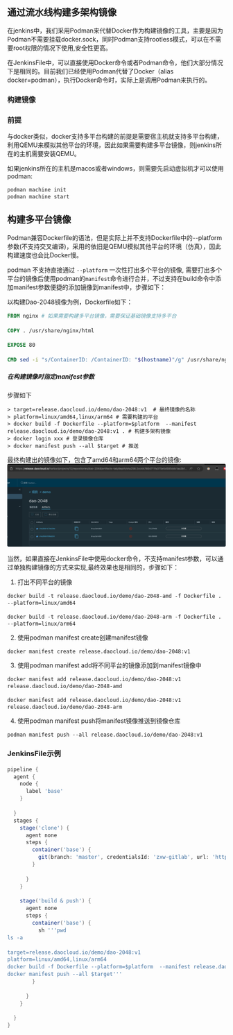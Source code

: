 ## 通过流水线构建多架构镜像

在jenkins中，我们采用Podman来代替Docker作为构建镜像的工具，主要是因为Podman不需要挂载docker.sock，同时Podman支持rootless模式，可以在不需要root权限的情况下使用,安全性更高。

在JenkinsFile中，可以直接使用Docker命令或者Podman命令，他们大部分情况下是相同的。目前我们已经使用Podman代替了Docker（alias docker=podman），执行Docker命令时，实际上是调用Podman来执行的。

### 构建镜像

### 前提

与docker类似，docker支持多平台构建的前提是需要宿主机就支持多平台构建，利用QEMU来模拟其他平台的环境，因此如果需要构建多平台镜像，则jenkins所在的主机需要安装QEMU。

如果jenkins所在的主机是macos或者windows，则需要先启动虚拟机才可以使用podman:

```shell
podman machine init
podman machine start
```

## 构建多平台镜像

Podman兼容Dockerfile的语法，但是实际上并不支持Dockerfile中的--platform参数(不支持交叉编译)，采用的依旧是QEMU模拟其他平台的环境（仿真），因此构建速度也会比Docker慢。

podman 不支持直接通过 `--platform` 一次性打出多个平台的镜像, 需要打出多个平台的镜像后使用podman的`manifest`命令进行合并，不过支持在build命令中添加manifest参数便捷的添加镜像到manifest中，步骤如下：

以构建Dao-2048镜像为例，Dockerfile如下：
```dockerfile
FROM nginx # 如果需要构建多平台镜像，需要保证基础镜像支持多平台

COPY . /usr/share/nginx/html

EXPOSE 80

CMD sed -i "s/ContainerID: /ContainerID: "$(hostname)"/g" /usr/share/nginx/html/index.html && nginx -g "daemon off;"
```

##### 在构建镜像时指定manifest参数

步骤如下
```shell
> target=release.daocloud.io/demo/dao-2048:v1  # 最终镜像的名称
> platform=linux/amd64,linux/arm64 # 需要构建的平台
> docker build -f Dockerfile --platform=$platform  --manifest release.daocloud.io/demo/dao-2048:v1 . # 构建多架构镜像
> docker login xxx # 登录镜像仓库
> docker manifest push --all $target # 推送
```

最终构建出的镜像如下，包含了amd64和arm64两个平台的镜像:
![](../../images/podman-build-mutil-arch.png)

当然，如果直接在JenkinsFile中使用docker命令，不支持manifest参数，可以通过单独构建镜像的方式来实现,最终效果也是相同的，步骤如下：

1. 打出不同平台的镜像
```shell
docker build -t release.daocloud.io/demo/dao-2048-amd -f Dockerfile . --platform=linux/amd64

docker build -t release.daocloud.io/demo/dao-2048-arm -f Dockerfile . --platform=linux/arm64
```

2. 使用podman manifest create创建manifest镜像
```shell
docker manifest create release.daocloud.io/demo/dao-2048:v1
```

3. 使用podman manifest add将不同平台的镜像添加到manifest镜像中
```shell
docker manifest add release.daocloud.io/demo/dao-2048:v1 release.daocloud.io/demo/dao-2048-amd

docker manifest add release.daocloud.io/demo/dao-2048:v1 release.daocloud.io/demo/dao-2048-arm
```

4. 使用podman manifest push将manifest镜像推送到镜像仓库
```shell
podman manifest push --all release.daocloud.io/demo/dao-2048:v1 
```

### JenkinsFile示例
```groovy
pipeline {
  agent {
    node {
      label 'base'
    }

  }
  stages {
    stage('clone') {
      agent none
      steps {
        container('base') {
          git(branch: 'master', credentialsId: 'zxw-gitlab', url: 'https://gitlab.daocloud.cn/ndx/dao-2048.git')
        }

      }
    }

    stage('build & push') {
      agent none
      steps {
        container('base') {
          sh '''pwd
ls -a

target=release.daocloud.io/demo/dao-2048:v1
platform=linux/amd64,linux/arm64
docker build -f Dockerfile --platform=$platform  --manifest release.daocloud.io/demo/dao-2048:v1 .
docker manifest push --all $target'''
        }

      }
    }

  }
}
```